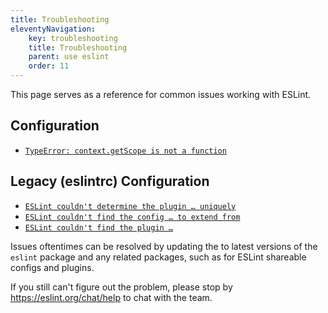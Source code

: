 ```yaml
---
title: Troubleshooting
eleventyNavigation:
    key: troubleshooting
    title: Troubleshooting
    parent: use eslint
    order: 11
---
```


This page serves as a reference for common issues working with ESLint.

## Configuration

* [`TypeError: context.getScope is not a function`](./v9-rule-api-changes)

## Legacy (eslintrc) Configuration

* [`ESLint couldn't determine the plugin … uniquely`](./couldnt-determine-the-plugin-uniquely)
* [`ESLint couldn't find the config … to extend from`](./couldnt-find-the-config)
* [`ESLint couldn't find the plugin …`](./couldnt-find-the-plugin)

Issues oftentimes can be resolved by updating the to latest versions of the `eslint` package and any related packages, such as for ESLint shareable configs and plugins.

If you still can't figure out the problem, please stop by <https://eslint.org/chat/help> to chat with the team.
